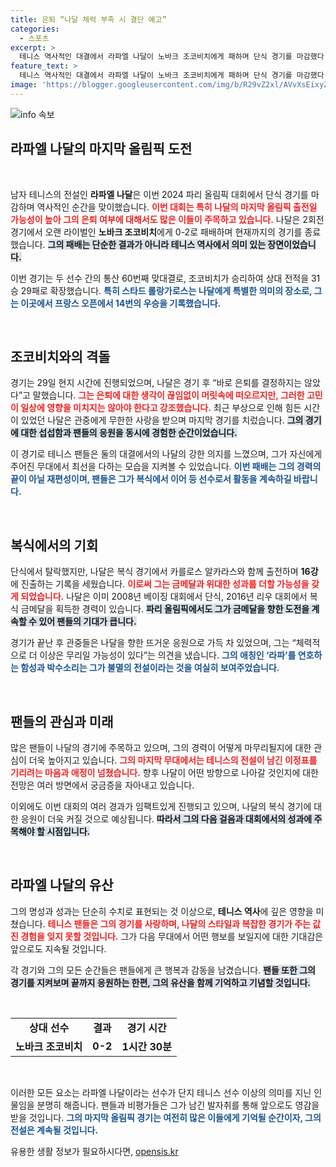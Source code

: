 ```yaml
---
title: 은퇴 “나달 체력 부족 시 결단 예고”
categories:
  - 스포츠
excerpt: >
  테니스 역사적인 대결에서 라파엘 나달이 노바크 조코비치에게 패하며 단식 경기를 마감했다. 이번이 사실상의 마지막 올림픽 무대일 가능성이 높아 은퇴 여부에 관심이 집중되며, 복식에서는 16강 진출에 성공했다. 팬들의 뜨거운 응원 속에 나달은 여전히 테니스의 전설로 남는다.
feature_text: >
  테니스 역사적인 대결에서 라파엘 나달이 노바크 조코비치에게 패하며 단식 경기를 마감했다. 이번이 사실상의 마지막 올림픽 무대일 가능성이 높아 은퇴 여부에 관심이 집중되며, 복식에서는 16강 진출에 성공했다. 팬들의 뜨거운 응원 속에 나달은 여전히 테니스의 전설로 남는다.
image: 'https://blogger.googleusercontent.com/img/b/R29vZ2xl/AVvXsEixyZcFfHzMRdzZMjFBmAUKJYCLCGyLL1o632UiGVXcaFdKo_bkvkuCioo0uUKlGfBVcT3P84aROyZIXSBEx3Aw5nCQ3pTgDom1WDC4m8eifvWiAmWEEVb4x6G_l8C0QH225ldMjyaFvpxGEBGNO37VmDTDMHGhJPq73UglMfDca1-0aw/s1600/blogspot.png'
---
```


<p><img src="https://blogger.googleusercontent.com/img/b/R29vZ2xl/AVvXsEixyZcFfHzMRdzZMjFBmAUKJYCLCGyLL1o632UiGVXcaFdKo_bkvkuCioo0uUKlGfBVcT3P84aROyZIXSBEx3Aw5nCQ3pTgDom1WDC4m8eifvWiAmWEEVb4x6G_l8C0QH225ldMjyaFvpxGEBGNO37VmDTDMHGhJPq73UglMfDca1-0aw/s1600/blogspot.png" alt="info 속보" /></p>

<h2 data-ke-size="size26">라파엘 나달의 마지막 올림픽 도전</h2>

<p data-ke-size="size16">&nbsp;</p>

<p>남자 테니스의 전설인 <b>라파엘 나달</b>은 이번 2024 파리 올림픽 대회에서 단식 경기를 마감하며 역사적인 순간을 맞이했습니다. <b><span style="color: #ee2323;">이번 대회는 특히 나달의 마지막 올림픽 출전일 가능성이 높아 그의 은퇴 여부에 대해서도 많은 이들이 주목하고 있습니다.</span></b> 나달은 2회전 경기에서 오랜 라이벌인 <b>노바크 조코비치</b>에게 0-2로 패배하며 현재까지의 경기를 종료했습니다. <b><span style="background-color: #21538527;">그의 패배는 단순한 결과가 아니라 테니스 역사에서 의미 있는 장면이었습니다.</span></b></p>

<p>이번 경기는 두 선수 간의 통산 60번째 맞대결로, 조코비치가 승리하여 상대 전적을 31승 29패로 확장했습니다. <b><span style="color: #1a5490;">특히 스타드 롤랑가로스는 나달에게 특별한 의미의 장소로, 그는 이곳에서 프랑스 오픈에서 14번의 우승을 기록했습니다.</span></b></p>

<p data-ke-size="size16">&nbsp;</p>

<h2 data-ke-size="size26">조코비치와의 격돌</h2>

<p>경기는 29일 현지 시간에 진행되었으며, 나달은 경기 후 “바로 은퇴를 결정하지는 않았다”고 말했습니다. <b><span style="color: #ee2323;">그는 은퇴에 대한 생각이 끊임없이 머릿속에 떠오르지만, 그러한 고민이 일상에 영향을 미치지는 않아야 한다고 강조했습니다.</span></b> 최근 부상으로 인해 힘든 시간이 있었던 나달은 관중에게 무한한 사랑을 받으며 마지막 경기를 치렀습니다. <b><span style="background-color: #21538527;">그의 경기에 대한 섭섭함과 팬들의 응원을 동시에 경험한 순간이었습니다.</span></b></p>

<p>이 경기로 테니스 팬들은 둘의 대결에서의 나달의 강한 의지를 느꼈으며, 그가 자신에게 주어진 무대에서 최선을 다하는 모습을 지켜볼 수 있었습니다. <b><span style="color: #1a5490;">이번 패배는 그의 경력의 끝이 아닐 재편성이며, 팬들은 그가 복식에서 이어 등 선수로서 활동을 계속하길 바랍니다.</span></b></p>

<p data-ke-size="size16">&nbsp;</p>

<h2 data-ke-size="size26">복식에서의 기회</h2>

<p>단식에서 탈락했지만, 나달은 복식 경기에서 카를로스 알카라스와 함께 출전하며 <strong>16강</strong>에 진출하는 기록을 세웠습니다. <b><span style="color: #ee2323;">이로써 그는 금메달과 위대한 성과를 더할 가능성을 갖게 되었습니다.</span></b> 나달은 이미 2008년 베이징 대회에서 단식, 2016년 리우 대회에서 복식 금메달을 획득한 경력이 있습니다. <b><span style="background-color: #21538527;">파리 올림픽에서도 그가 금메달을 향한 도전을 계속할 수 있어 팬들의 기대가 큽니다.</span></b></p>

<p>경기가 끝난 후 관중들은 나달을 향한 뜨거운 응원으로 가득 차 있었으며, 그는 “체력적으로 더 이상은 무리일 가능성이 있다”는 의견을 냈습니다. <b><span style="color: #1a5490;">그의 애칭인 ‘라파’를 연호하는 함성과 박수소리는 그가 불멸의 전설이라는 것을 여실히 보여주었습니다.</span></b></p>

<p data-ke-size="size16">&nbsp;</p>

<h2 data-ke-size="size26">팬들의 관심과 미래</h2>

<p>많은 팬들이 나달의 경기에 주목하고 있으며, 그의 경력이 어떻게 마무리될지에 대한 관심이 더욱 높아지고 있습니다. <b><span style="color: #ee2323;">그의 마지막 무대에서는 테니스의 전설이 남긴 이정표를 기리려는 마음과 애정이 넘쳤습니다.</span></b> 향후 나달이 어떤 방향으로 나아갈 것인지에 대한 전망은 여러 방면에서 궁금증을 자아내고 있습니다. </p>

<p>이외에도 이번 대회의 여러 경과가 임팩트있게 진행되고 있으며, 나달의 복식 경기에 대한 응원이 더욱 커질 것으로 예상됩니다. <b><span style="background-color: #21538527;">따라서 그의 다음 걸음과 대회에서의 성과에 주목해야 할 시점입니다.</span></b></p>

<p data-ke-size="size16">&nbsp;</p>

<h2 data-ke-size="size26">라파엘 나달의 유산</h2>

<p>그의 명성과 성과는 단순히 수치로 표현되는 것 이상으로, <b>테니스 역사</b>에 깊은 영향을 미쳤습니다. <b><span style="color: #ee2323;">테니스 팬들은 그의 경기를 사랑하며, 나달의 스타일과 복잡한 경기가 주는 값진 경험을 잊지 못할 것입니다.</span></b> 그가 다음 무대에서 어떤 행보를 보일지에 대한 기대감은 앞으로도 지속될 것입니다. </p>

<p>각 경기와 그의 모든 순간들은 팬들에게 큰 행복과 감동을 남겼습니다. <b><span style="background-color: #21538527;">팬들 또한 그의 경기를 지켜보며 끝까지 응원하는 한편, 그의 유산을 함께 기억하고 기념할 것입니다.</span></b></p>

<p data-ke-size="size16">&nbsp;</p> 

<table style="width: 100%;">
<tr>
<td style="text-align: center; height: 17px;"><b>상대 선수</b></td>
<td style="text-align: center; height: 17px;"><b>결과</b></td>
<td style="text-align: center; height: 17px;"><b>경기 시간</b></td>
</tr>
<tr>
<td style="text-align: center; height: 17px;"><b>노바크 조코비치</b></td>
<td style="text-align: center; height: 17px;"><b>0-2</b></td>
<td style="text-align: center; height: 17px;"><b>1시간 30분</b></td>
</tr>
</table>

<p data-ke-size="size16">&nbsp;</p> 

<p>이러한 모든 요소는 라파엘 나달이라는 선수가 단지 테니스 선수 이상의 의미를 지닌 인물임을 분명히 해줍니다. 팬들과 비평가들은 그가 남긴 발자취를 통해 앞으로도 영감을 받을 것입니다. <b><span style="color: #1a5490;">그의 마지막 올림픽 경기는 여전히 많은 이들에게 기억될 순간이자, 그의 전설은 계속될 것입니다.</span></b></p>
유용한 생활 정보가 필요하시다면, <a href="https://opensis.kr" rel="dofollow">opensis.kr</a>


